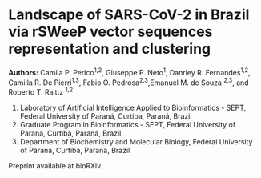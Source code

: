 # Landscape of SARS-CoV-2 in Brazil via rSWeeP vector sequences representation and clustering

**Authors:**
Camila P. Perico<sup>1,2</sup>, Giuseppe P. Neto<sup>1</sup>, Danrley R. Fernandes<sup>1,2</sup>, Camilla R. De Pierri<sup>1,3</sup>, Fabio O. Pedrosa<sup>2,3</sup>,Emanuel M. de Souza <sup>2,3</sup>, and Roberto T. Raittz <sup>1,2</sup>

1. Laboratory  of Artificial Intelligence Applied to Bioinformatics - SEPT, Federal University of Paraná, Curtiba, Paraná, Brazil
2. Graduate Program in Bioinformatics - SEPT, Federal University of Paraná, Curtiba, Paraná, Brazil
3. Department of Biochemistry and Molecular Biology, Federal University of Paraná, Curtiba, Paraná, Brazil 

Preprint available at bioRXiv.
